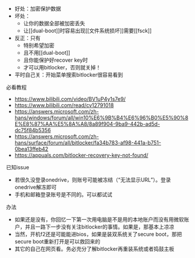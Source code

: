 - 好处：加密保护数据
- 坏处：
  - 让你的数据全部被加密丢失
  - 让[[dual-boot]]时容易出现[[文件系统损坏]]需要[[fsck]]
- 反正：只有
  - 特别希望加密
  - 且不用[[dual-boot]]
  - 且你能保护好recover key时
  - 才可以用bitlocker，否则就关掉！
- 平时自己关：开始菜单搜索bitlocker很容易看到

必看教程
- https://www.bilibili.com/video/BV1uP4y1s7e9/
- https://www.bilibili.com/read/cv12791018
- https://answers.microsoft.com/zh-hans/windows/forum/all/win10%E6%9B%B4%E6%96%B0%E5%90%8E%E8%87%AA%E5%8A%A8/8a89f904-9ba9-442b-ad5d-dc75f84b5356
- https://answers.microsoft.com/zh-hans/surface/forum/all/bitlocker/fa34b783-af98-441a-b751-0bea13ffeb42
- https://appuals.com/bitlocker-recovery-key-not-found/

已知issue
- 若很久没登录onedrive，则账号可能被冻结（“无法显示URL”）。登录onedrive解冻即可
- 手机和邮箱登录账号是不同的。可以都试试

办法
- 如果还是没有，你回忆一下第一次用电脑是不是用的本地账户而没有用微软账户，并且一路下一步没有关注bitlocker的事情。如果是，那基本上凉凉
- 当然，开机f2还是可能能进bios，如果是装双系统关了secure boot，那把secure boot重新打开是可以救回来的
- 其它的自己在网页看。务必充分了解bitlocker再重装系统或者捣鼓主板